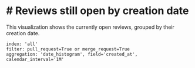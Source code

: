 # \# Reviews still open by creation date

This visualization shows the currently open reviews, grouped by their creation date.

```
index: 'all'
filter: pull_request=True or merge_request=True
aggregation: 'date_histogram', field='created_at', calendar_interval='1M'
```
